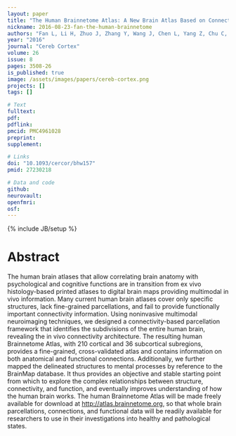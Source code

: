 ```yaml
---
layout: paper
title: "The Human Brainnetome Atlas: A New Brain Atlas Based on Connectional Architecture."
nickname: 2016-08-23-fan-the-human-brainnetome
authors: "Fan L, Li H, Zhuo J, Zhang Y, Wang J, Chen L, Yang Z, Chu C, Xie S, Laird AR, Fox PT, Eickhoff SB, Yu C, Jiang T"
year: "2016"
journal: "Cereb Cortex"
volume: 26
issue: 8
pages: 3508-26
is_published: true
image: /assets/images/papers/cereb-cortex.png
projects: []
tags: []

# Text
fulltext:
pdf:
pdflink:
pmcid: PMC4961028
preprint:
supplement:

# Links
doi: "10.1093/cercor/bhw157"
pmid: 27230218

# Data and code
github:
neurovault:
openfmri:
osf:
---
```

{% include JB/setup %}

# Abstract

The human brain atlases that allow correlating brain anatomy with psychological and cognitive functions are in transition from ex vivo histology-based printed atlases to digital brain maps providing multimodal in vivo information. Many current human brain atlases cover only specific structures, lack fine-grained parcellations, and fail to provide functionally important connectivity information. Using noninvasive multimodal neuroimaging techniques, we designed a connectivity-based parcellation framework that identifies the subdivisions of the entire human brain, revealing the in vivo connectivity architecture. The resulting human Brainnetome Atlas, with 210 cortical and 36 subcortical subregions, provides a fine-grained, cross-validated atlas and contains information on both anatomical and functional connections. Additionally, we further mapped the delineated structures to mental processes by reference to the BrainMap database. It thus provides an objective and stable starting point from which to explore the complex relationships between structure, connectivity, and function, and eventually improves understanding of how the human brain works. The human Brainnetome Atlas will be made freely available for download at http://atlas.brainnetome.org, so that whole brain parcellations, connections, and functional data will be readily available for researchers to use in their investigations into healthy and pathological states.
